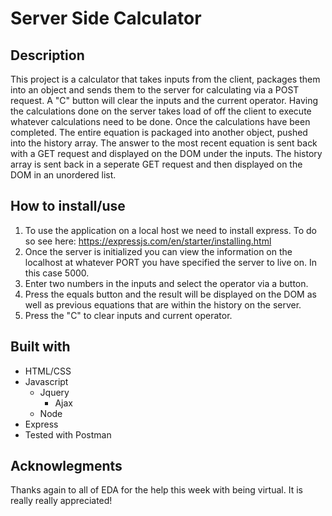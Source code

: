 # Server Side Calculator

## Description

This project is a calculator that takes inputs from the client, packages them into an object and sends them to the server for calculating via a POST request. A "C" button will clear the inputs and the current operator. Having the calculations done on the server takes load of off the client to execute whatever calculations need to be done. Once the calculations have been completed. The entire equation is packaged into another object, pushed into the history array. The answer to the most recent equation is sent back with a GET request and displayed on the DOM under the inputs. The history array is sent back in a seperate GET request and then displayed on the DOM in an unordered list.

## How to install/use
1. To use the application on a local host we need to install express. To do so see here: https://expressjs.com/en/starter/installing.html
2. Once the server is initialized you can view the information on the localhost at whatever PORT you have specified the server to live on. In this case 5000.
3. Enter two numbers in the inputs and select the operator via a button.
4. Press the equals button and the result will be displayed on the DOM as well as previous equations that are within the history on the server.
5. Press the "C" to clear inputs and current operator.

## Built with
- HTML/CSS
- Javascript
    - Jquery
        -  Ajax
    - Node
- Express
- Tested with Postman

## Acknowlegments 
Thanks again to all of EDA for the help this week with being virtual. It is really really appreciated!
